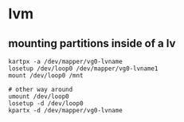 # lvm

## mounting partitions inside of a lv

    kartpx -a /dev/mapper/vg0-lvname
    losetup /dev/loop0 /dev/mapper/vg0-lvname1
    mount /dev/loop0 /mnt

    # other way around
    umount /dev/loop0
    losetup -d /dev/loop0
    kpartx -d /dev/mapper/vg0-lvname
